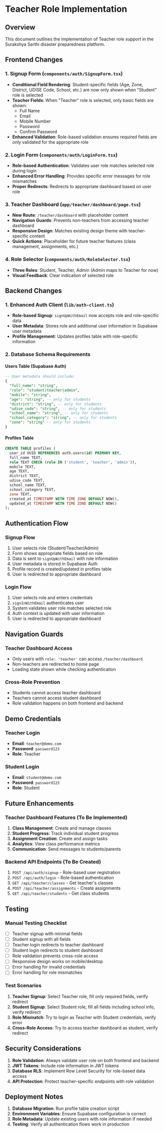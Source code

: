 # Teacher Role Implementation

## Overview
This document outlines the implementation of Teacher role support in the Surakshya Sarthi disaster preparedness platform.

## Frontend Changes

### 1. Signup Form (`components/auth/SignupForm.tsx`)
- **Conditional Field Rendering**: Student-specific fields (Age, Zone, District, UDISE Code, School, etc.) are now only shown when "Student" role is selected
- **Teacher Fields**: When "Teacher" role is selected, only basic fields are shown:
  - Full Name
  - Email
  - Mobile Number
  - Password
  - Confirm Password
- **Enhanced Validation**: Role-based validation ensures required fields are only validated for the appropriate role

### 2. Login Form (`components/auth/LoginForm.tsx`)
- **Role-based Authentication**: Validates user role matches selected role during login
- **Enhanced Error Handling**: Provides specific error messages for role mismatches
- **Proper Redirects**: Redirects to appropriate dashboard based on user role

### 3. Teacher Dashboard (`app/teacher/dashboard/page.tsx`)
- **New Route**: `/teacher/dashboard` with placeholder content
- **Navigation Guards**: Prevents non-teachers from accessing teacher dashboard
- **Responsive Design**: Matches existing design theme with teacher-specific content
- **Quick Actions**: Placeholder for future teacher features (class management, assignments, etc.)

### 4. Role Selector (`components/auth/RoleSelector.tsx`)
- **Three Roles**: Student, Teacher, Admin (Admin maps to Teacher for now)
- **Visual Feedback**: Clear indication of selected role

## Backend Changes

### 1. Enhanced Auth Client (`lib/auth-client.ts`)
- **Role-based Signup**: `signUpWithEmail` now accepts role and role-specific data
- **User Metadata**: Stores role and additional user information in Supabase user metadata
- **Profile Management**: Updates profiles table with role-specific information

### 2. Database Schema Requirements

#### Users Table (Supabase Auth)
```sql
-- User metadata should include:
{
  "full_name": "string",
  "role": "student|teacher|admin",
  "mobile": "string",
  "age": "string", -- only for students
  "district": "string", -- only for students
  "udise_code": "string", -- only for students
  "school_name": "string", -- only for students
  "school_category": "string", -- only for students
  "zone": "string" -- only for students
}
```

#### Profiles Table
```sql
CREATE TABLE profiles (
  user_id UUID REFERENCES auth.users(id) PRIMARY KEY,
  full_name TEXT,
  role TEXT CHECK (role IN ('student', 'teacher', 'admin')),
  mobile TEXT,
  age TEXT,
  district TEXT,
  udise_code TEXT,
  school_name TEXT,
  school_category TEXT,
  zone TEXT,
  created_at TIMESTAMP WITH TIME ZONE DEFAULT NOW(),
  updated_at TIMESTAMP WITH TIME ZONE DEFAULT NOW()
);
```

## Authentication Flow

### Signup Flow
1. User selects role (Student/Teacher/Admin)
2. Form shows appropriate fields based on role
3. Data is sent to `signUpWithEmail` with role information
4. User metadata is stored in Supabase Auth
5. Profile record is created/updated in profiles table
6. User is redirected to appropriate dashboard

### Login Flow
1. User selects role and enters credentials
2. `signInWithEmail` authenticates user
3. System validates user role matches selected role
4. Auth context is updated with user information
5. User is redirected to appropriate dashboard

## Navigation Guards

### Teacher Dashboard Access
- Only users with `role: 'teacher'` can access `/teacher/dashboard`
- Non-teachers are redirected to home page
- Loading state shown while checking authentication

### Cross-Role Prevention
- Students cannot access teacher dashboard
- Teachers cannot access student dashboard
- Role validation happens on both frontend and backend

## Demo Credentials

### Teacher Login
- **Email**: `teacher@demo.com`
- **Password**: `password123`
- **Role**: Teacher

### Student Login
- **Email**: `student@demo.com`
- **Password**: `password123`
- **Role**: Student

## Future Enhancements

### Teacher Dashboard Features (To Be Implemented)
1. **Class Management**: Create and manage classes
2. **Student Progress**: Track individual student progress
3. **Assignment Creation**: Create and assign tasks
4. **Analytics**: View class performance metrics
5. **Communication**: Send messages to students/parents

### Backend API Endpoints (To Be Created)
1. `POST /api/auth/signup` - Role-based user registration
2. `POST /api/auth/login` - Role-based authentication
3. `GET /api/teacher/classes` - Get teacher's classes
4. `POST /api/teacher/assignments` - Create assignments
5. `GET /api/teacher/students` - Get class students

## Testing

### Manual Testing Checklist
- [ ] Teacher signup with minimal fields
- [ ] Student signup with all fields
- [ ] Teacher login redirects to teacher dashboard
- [ ] Student login redirects to student dashboard
- [ ] Role validation prevents cross-role access
- [ ] Responsive design works on mobile/desktop
- [ ] Error handling for invalid credentials
- [ ] Error handling for role mismatches

### Test Scenarios
1. **Teacher Signup**: Select Teacher role, fill only required fields, verify redirect
2. **Student Signup**: Select Student role, fill all fields including school info, verify redirect
3. **Role Mismatch**: Try to login as Teacher with Student credentials, verify error
4. **Cross-Role Access**: Try to access teacher dashboard as student, verify redirect

## Security Considerations

1. **Role Validation**: Always validate user role on both frontend and backend
2. **JWT Tokens**: Include role information in JWT tokens
3. **Database RLS**: Implement Row Level Security for role-based data access
4. **API Protection**: Protect teacher-specific endpoints with role validation

## Deployment Notes

1. **Database Migration**: Run profile table creation script
2. **Environment Variables**: Ensure Supabase configuration is correct
3. **Role Metadata**: Update existing users with role information if needed
4. **Testing**: Verify all authentication flows work in production



